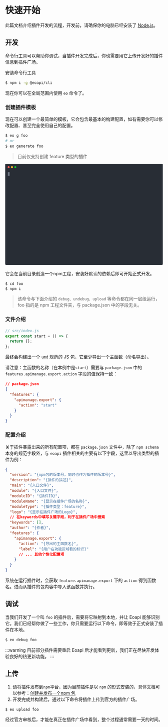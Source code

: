 # 快速开始

此篇文档介绍插件开发的流程，开发前，请确保你的电脑已经安装了 [Node.js](https://nodejs.org/en/)。
## 开发

命令行工具可以帮助你调试，当插件开发完成后，你也需要用它上传开发好的插件信息到插件广场。

安装命令行工具

```bash
$ npm i -g @eoapi/cli
```

现在你可以在全局范围内使用 `eo` 命令了。

### 创建插件模板

现在可以创建一个最简单的模板，它会包含最基本的构建配置，如有需要你可以修改配置、甚至完全使用自己的配置。

```bash
$ eo g foo
# or
$ eo generate foo
```

> 目前仅支持创建 feature 类型的插件

![create-extension](../assets/images/create-extension.svg)

它会在当前目录创造一个npm工程，安装好默认的依赖后即可开始正式开发。

```
$ cd foo
$ npm i
```

> 该命令与下面介绍的 `debug、undebug、upload` 等命令都在同一层级运行，foo 指的是 npm 工程文件夹，与 package.json 中的字段无关。

### 文件介绍

```js
// src/index.js
export const start = () => {
  return {};
};
```

最终会构建出一个 `umd` 规范的 JS 包，它至少导出一个主函数（命名导出）。

请注意：主函数的名称（在本例中是`start`）需要与 `package.json` 中的 `features.apimanage.export.action` 字段的值保持一致：

```json
// package.json
{
  "features": {
    "apimanage.export": {
      "action": "start"
    }
  }
}
```

### 配置介绍

关于插件暴露出来的所有配置项，都在 `package.json` 文件中，除了 `npm schema` 本身的规范字段外，与 `eoapi` 插件相关的主要有以下字段，这里以导出类型的插件为例：

```json
{
  "version": "{npm包的版本号，同时也作为插件的版本号}",
  "description": "{插件的描述}",
  "main": "{入口文件}",
  "module": "{入口文件}",
  "moduleID": "{插件ID}",
  "moduleName": "{显示在插件广场的名称}",
  "moduleType": "{插件类型：feature}",
  "logo": "{显示在插件广场的Logo}",
  // 在keywords中填写关键字段，利于在插件广场中搜索
  "keywords": [],
  "author": "{作者}",
  "features": {
    "apimanage.export": {
      "action": "{导出的主函数名}",
      "label": "{用户在功能区域看的标识}"
      // ... 其他个性化配置项
    }
  }
}
```

系统在运行插件时，会获取 `feature.apimanage.export` 下的 `action` 得到函数名。进而从插件的包内容中导入该函数并执行。

## 调试

当我们开发了一个叫 `foo` 的插件后，需要将它映射到本地，并让 Eoapi 能够识别它。我们已经帮你做了一些工作，你只需要运行以下命令，即等效于正式安装了插件在本地。

```bash
$ eo debug foo
```

:::warning
目前部分插件需要重启 Eoapi 后才能看到更新，我们正在尽快开发体验良好的热更新功能。
:::
## 上传
1. 请将插件发布到`npm`平台，因为目前插件是以 `npm` 的形式安装的，具体文档可以参考：[创建并发布一个npm 包
](https://juejin.cn/post/6987695534504935438)
2. 开发完成并构建后，通过以下命令将插件上传到官方的插件广场。

```bash
$ eo upload foo
```

经过官方审核后，才能在真正在插件广场中看到，整个过程通常需要一天的时间。
